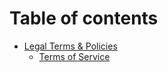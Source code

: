 # Table of contents

* [Legal Terms & Policies](README.md)
  * [Terms of Service](legal-terms-and-policies/terms-of-service.md)
